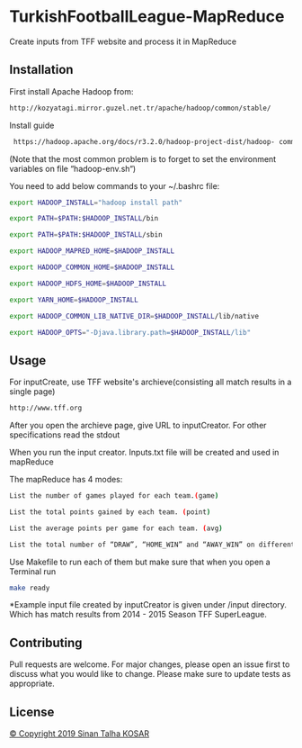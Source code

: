 # TurkishFootballLeague-MapReduce
Create inputs from TFF website and process it in MapReduce

## Installation
First install Apache Hadoop from:
```bash
http://kozyatagi.mirror.guzel.net.tr/apache/hadoop/common/stable/
```
Install guide 
```bash
 https://hadoop.apache.org/docs/r3.2.0/hadoop-project-dist/hadoop- common/SingleCluster.html#Installing_Software 
```
(Note that the most common problem is to forget to set the environment variables on file “hadoop-env.sh“)

You need to add below commands to your ~/.bashrc file:
```bash
export HADOOP_INSTALL="hadoop install path"

export PATH=$PATH:$HADOOP_INSTALL/bin

export PATH=$PATH:$HADOOP_INSTALL/sbin

export HADOOP_MAPRED_HOME=$HADOOP_INSTALL

export HADOOP_COMMON_HOME=$HADOOP_INSTALL

export HADOOP_HDFS_HOME=$HADOOP_INSTALL

export YARN_HOME=$HADOOP_INSTALL

export HADOOP_COMMON_LIB_NATIVE_DIR=$HADOOP_INSTALL/lib/native

export HADOOP_OPTS="-Djava.library.path=$HADOOP_INSTALL/lib"
```

## Usage
For inputCreate, use TFF website's archieve(consisting all match results in a single page)
```bash
http://www.tff.org
```
After you open the archieve page, give URL to inputCreator.
For other specifications read the stdout

When you run the input creator. Inputs.txt file will be created and used in mapReduce

The mapReduce has 4 modes:
```bash
List the number of games played for each team.(game)
```
```bash
List the total points gained by each team. (point)
```
```bash
List the average points per game for each team. (avg)
```
```bash
List the total number of “DRAW”, “HOME_WIN” and “AWAY_WIN” on different files. (stat)
```
Use Makefile to run each of them but make sure that when you open a Terminal run 
```bash 
make ready
```
*Example input file created by inputCreator is given under /input directory. Which has match results from 2014 - 2015 Season TFF SuperLeague.
## Contributing
Pull requests are welcome. For major changes, please open an issue first to discuss what you would like to change.
Please make sure to update tests as appropriate.
## License
[&copy; Copyright 2019 Sinan Talha KOSAR](https://www.linkedin.com/in/STalhaKosar/)
